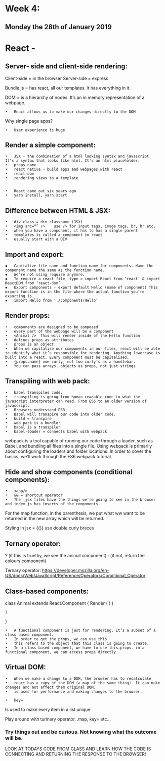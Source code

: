 # Week 4:

## Monday the 28th of January 2019

# React - 

## Server- side and client-side rendering:

Client-side = in the browser
Server-side = express 

Bundle.js = has react, all our templates. It has everything in it. 

DOM = is a hierarchy of nodes. It’s an in memory representation of a webpage.

	•	React allows us to make our changes directly to the DOM


Why single page apps?

	•	User experience is huge.



## Render a simple component:

	•	JSX - the combination of a html looking syntax and javascript. It’s a syntax that looks like html. It’s an html placeholder.
	•	props.name
	•	react native - build apps and webpages with react
	•	react-dom
	•	rendering views to a template


	•	React came out six years ago
	•	yarn install, yarn start

## Difference between HTML & JSX:
	•	div class = div classname (JSX)
	•	<img src=“” />    use /> for input tags, image tags, br, hr etc.
	•	when you have a component, it has to has a single parent
	•	templates is called a component in react
	•	usually start with a DIV

## Import and export:
	▪	Capitalize file name and function name for components. Name the component name the same as the function name.
	▪	We’re not using require anymore.
	▪	To require a react file, type = import React from ‘react’ & import ReactDOM from ‘react-dom’
	▪	Export components - export default Hello (name of component) This export function is in the file where the actual function you’re exporting is.
	▪	import Hello from ‘./components/Hello’

## Render props:
	•	components are designed to be composed
	•	every part of the webpage will be a component
	•	<Animal />  This will render inside of the Hello function
	•	defines props as attributes
	•	props is an object
	•	When we capitalise our components in our files, react will be able to identify what it’s responsible for rendering. Anything lowercase is built into a react. Every component must be capitalised.
	•	{props.name} one curly, not two curly’s as a handlebar.
	•	You can pass arrays, objects as props, not just strings


## Transpiling with web pack:
	•	babel transpiles code. 
	•	transpiling is going from human readable code to what the javascript interpreter can read. From ES6 to an older version of javascript.
	•	Browsers understand ES3
	•	Babel will transpire our code into older code.
	•	build = transpire
	•	web pack is a bundler
	•	babel is a transpiler
	•	babel-loader = connects babel with webpack

webpack is a tool capable of running our code through a loader, such as Babel, and bundling all files into a single file. Using webpack is primarily about configuring the loaders and folder locations. In order to cover the basics, we'll work through the ES6 webpack tutorial.


## Hide and show components (conditional components):
	•	<app/>
	•	&& = shortcut operator 
	•	The .jsx files have the things we’re going to see in the browser and index.js has inserts of the components.



For the map function, in the parenthesis, we put what ww want to be returned in the new array which will be returned.

Styling in jsx = {{}} use double curly braces 

## Ternary operator:
? <Animal /> (if this is truethy, we see the animal component)
: <Colors /> (if not, return the colours component)

Ternary operator: https://developer.mozilla.org/en-US/docs/Web/JavaScript/Reference/Operators/Conditional_Operator

## Class-based components:
class Animal extends React.Component {
	Render ( ) {

	}
}

	•	A functional component is just for rendering. It’s a subset of a class based component.
	•	In order to get the props, we can use this.
	•	this refers to the object that this class is going to create.
	•	In a class based component, we have to use this.props, in a functional component, we can access props directly.

## Virtual DOM:
	•	When we make a change to a DOM, the browser has to recalculate
	•	react has a copy of the DOM (a map of the same thing). It can make changes and not affect them original DOM.
	•	is used for performance and making changes to the browser.

	•	key= 
Is used to make every item in a list unique

Play around with turinary operator, .map, key= etc…

### Try things out and be curious. Not knowing what the outcome will be.

LOOK AT TODAYS CODE FROM CLASS AND LEARN HOW THE CODE IS CONNECTING AND RETURNING THE RESPONSE TO THE BROWSER!	



